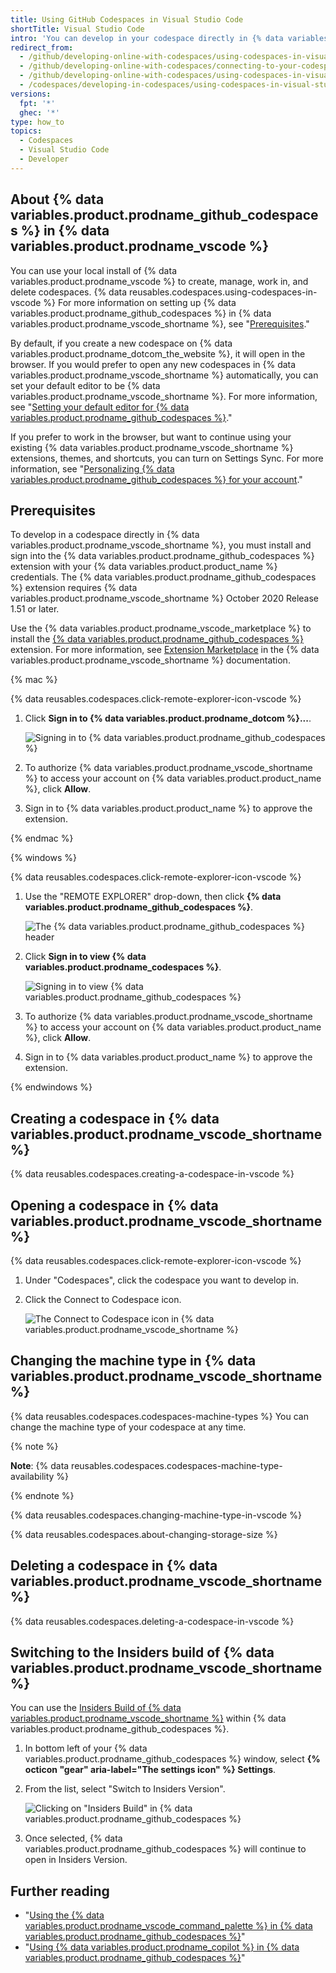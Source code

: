 ```yaml
---
title: Using GitHub Codespaces in Visual Studio Code
shortTitle: Visual Studio Code
intro: 'You can develop in your codespace directly in {% data variables.product.prodname_vscode %} by connecting the {% data variables.product.prodname_github_codespaces %} extension with your account on {% data variables.product.product_name %}.'
redirect_from:
  - /github/developing-online-with-codespaces/using-codespaces-in-visual-studio-code
  - /github/developing-online-with-codespaces/connecting-to-your-codespace-from-visual-studio-code
  - /github/developing-online-with-codespaces/using-codespaces-in-visual-studio
  - /codespaces/developing-in-codespaces/using-codespaces-in-visual-studio-code
versions:
  fpt: '*'
  ghec: '*'
type: how_to
topics:
  - Codespaces
  - Visual Studio Code
  - Developer
---
```

 
## About {% data variables.product.prodname_github_codespaces %} in {% data variables.product.prodname_vscode %}

You can use your local install of {% data variables.product.prodname_vscode %} to create, manage, work in, and delete codespaces. {% data reusables.codespaces.using-codespaces-in-vscode %} For more information on setting up {% data variables.product.prodname_github_codespaces %} in {% data variables.product.prodname_vscode_shortname %}, see "[Prerequisites](#prerequisites)."

By default, if you create a new codespace on {% data variables.product.prodname_dotcom_the_website %}, it will open in the browser. If you would prefer to open any new codespaces in {% data variables.product.prodname_vscode_shortname %} automatically, you can set your default editor to be {% data variables.product.prodname_vscode_shortname %}. For more information, see "[Setting your default editor for {% data variables.product.prodname_github_codespaces %}](/codespaces/customizing-your-codespace/setting-your-default-editor-for-github-codespaces)."

If you prefer to work in the browser, but want to continue using your existing {% data variables.product.prodname_vscode_shortname %} extensions, themes, and shortcuts, you can turn on Settings Sync. For more information, see "[Personalizing {% data variables.product.prodname_github_codespaces %} for your account](/codespaces/customizing-your-codespace/personalizing-github-codespaces-for-your-account#settings-sync)."

## Prerequisites

To develop in a codespace directly in {% data variables.product.prodname_vscode_shortname %}, you must install and sign into the {% data variables.product.prodname_github_codespaces %} extension with your {% data variables.product.product_name %} credentials. The {% data variables.product.prodname_github_codespaces %} extension requires {% data variables.product.prodname_vscode_shortname %} October 2020 Release 1.51 or later.

Use the {% data variables.product.prodname_vscode_marketplace %} to install the [{% data variables.product.prodname_github_codespaces %}](https://marketplace.visualstudio.com/items?itemName=GitHub.codespaces) extension. For more information, see [Extension Marketplace](https://code.visualstudio.com/docs/editor/extension-gallery) in the {% data variables.product.prodname_vscode_shortname %} documentation.


{% mac %}

{% data reusables.codespaces.click-remote-explorer-icon-vscode %}
1. Click **Sign in to {% data variables.product.prodname_dotcom %}...**.

   ![Signing in to {% data variables.product.prodname_github_codespaces %}](/assets/images/help/codespaces/sign-in-to-view-codespaces-vscode-mac.png)

2. To authorize {% data variables.product.prodname_vscode_shortname %} to access your account on {% data variables.product.product_name %}, click **Allow**.
3. Sign in to {% data variables.product.product_name %} to approve the extension.

{% endmac %}

{% windows %}

{% data reusables.codespaces.click-remote-explorer-icon-vscode %}
1. Use the "REMOTE EXPLORER" drop-down, then click **{% data variables.product.prodname_github_codespaces %}**.

   ![The {% data variables.product.prodname_github_codespaces %} header](/assets/images/help/codespaces/codespaces-header-vscode.png)

1. Click **Sign in to view {% data variables.product.prodname_codespaces %}**.

   ![Signing in to view {% data variables.product.prodname_github_codespaces %}](/assets/images/help/codespaces/sign-in-to-view-codespaces-vscode.png)

1. To authorize {% data variables.product.prodname_vscode_shortname %} to access your account on {% data variables.product.product_name %}, click **Allow**.
1. Sign in to {% data variables.product.product_name %} to approve the extension.

{% endwindows %}

## Creating a codespace in {% data variables.product.prodname_vscode_shortname %}

{% data reusables.codespaces.creating-a-codespace-in-vscode %}

## Opening a codespace in {% data variables.product.prodname_vscode_shortname %}

{% data reusables.codespaces.click-remote-explorer-icon-vscode %}
1. Under "Codespaces", click the codespace you want to develop in.
1. Click the Connect to Codespace icon.

   ![The Connect to Codespace icon in {% data variables.product.prodname_vscode_shortname %}](/assets/images/help/codespaces/click-connect-to-codespace-icon-vscode.png)

## Changing the machine type in {% data variables.product.prodname_vscode_shortname %}

{% data reusables.codespaces.codespaces-machine-types %} You can change the machine type of your codespace at any time.

{% note %}

**Note**: {% data reusables.codespaces.codespaces-machine-type-availability %}

{% endnote %}

{% data reusables.codespaces.changing-machine-type-in-vscode %}

{% data reusables.codespaces.about-changing-storage-size %}

## Deleting a codespace in {% data variables.product.prodname_vscode_shortname %}

{% data reusables.codespaces.deleting-a-codespace-in-vscode %}

## Switching to the Insiders build of {% data variables.product.prodname_vscode_shortname %}

You can use the [Insiders Build of {% data variables.product.prodname_vscode_shortname %}](https://code.visualstudio.com/docs/setup/setup-overview#_insiders-nightly-build) within {% data variables.product.prodname_github_codespaces %}.

1. In bottom left of your {% data variables.product.prodname_github_codespaces %} window, select **{% octicon "gear" aria-label="The settings icon" %} Settings**.
2. From the list, select "Switch to Insiders Version".

   ![Clicking on "Insiders Build" in {% data variables.product.prodname_github_codespaces %}](/assets/images/help/codespaces/codespaces-insiders-vscode.png)

3. Once selected, {% data variables.product.prodname_github_codespaces %} will continue to open in Insiders Version.

## Further reading

- "[Using the {% data variables.product.prodname_vscode_command_palette %} in {% data variables.product.prodname_github_codespaces %}](/codespaces/codespaces-reference/using-the-vs-code-command-palette-in-codespaces)"
- "[Using {% data variables.product.prodname_copilot %} in {% data variables.product.prodname_github_codespaces %}](/codespaces/codespaces-reference/using-github-copilot-in-github-codespaces)"
